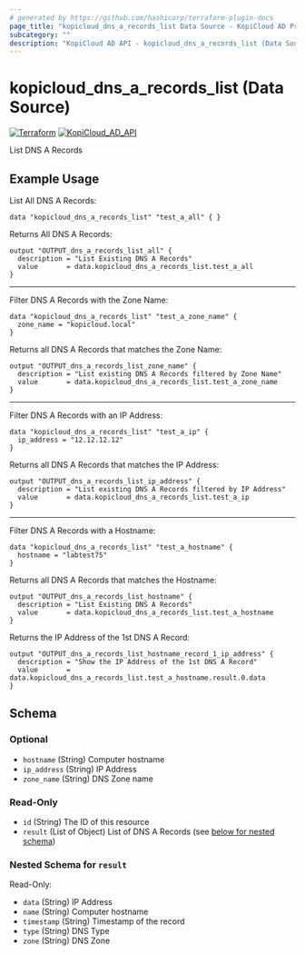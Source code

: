 ```yaml
---
# generated by https://github.com/hashicorp/terraform-plugin-docs
page_title: "kopicloud_dns_a_records_list Data Source - KopiCloud AD Provider"
subcategory: ""
description: "KopiCloud AD API - kopicloud_dns_a_records_list (Data Source)"
---
```


# kopicloud_dns_a_records_list (Data Source)
[![Terraform](https://img.shields.io/badge/terraform-v1.3+-blue.svg)](https://www.terraform.io/downloads.html) 
[![KopiCloud_AD_API](https://img.shields.io/badge/kopiCloud_ad-v1.0+-blueviolet.svg)](https://www.kopicloud-ad-api.com)

List DNS A Records

## Example Usage

List All DNS A Records:

```
data "kopicloud_dns_a_records_list" "test_a_all" { }
```

Returns All DNS A Records:

```
output "OUTPUT_dns_a_records_list_all" {
  description = "List Existing DNS A Records"
  value       = data.kopicloud_dns_a_records_list.test_a_all
}
```

----

Filter DNS A Records with the Zone Name:

```
data "kopicloud_dns_a_records_list" "test_a_zone_name" {
  zone_name = "kopicloud.local"
}
```

Returns all DNS A Records that matches the Zone Name:

```
output "OUTPUT_dns_a_records_list_zone_name" {
  description = "List existing DNS A Records filtered by Zone Name"
  value       = data.kopicloud_dns_a_records_list.test_a_zone_name
}
```

----

Filter DNS A Records with an IP Address:

```
data "kopicloud_dns_a_records_list" "test_a_ip" {
  ip_address = "12.12.12.12"
}
```

Returns all DNS A Records that matches the IP Address:

```
output "OUTPUT_dns_a_records_list_ip_address" {
  description = "List existing DNS A Records filtered by IP Address"
  value       = data.kopicloud_dns_a_records_list.test_a_ip
}
```

----

Filter DNS A Records with a Hostname:

```
data "kopicloud_dns_a_records_list" "test_a_hostname" {
  hostname = "labtest75"
}
```

Returns all DNS A Records that matches the Hostname:

```
output "OUTPUT_dns_a_records_list_hostname" {
  description = "List Existing DNS A Records"
  value       = data.kopicloud_dns_a_records_list.test_a_hostname
}
```

Returns the IP Address of the 1st DNS A Record:

```
output "OUTPUT_dns_a_records_list_hostname_record_1_ip_address" {
  description = "Show the IP Address of the 1st DNS A Record"
  value       = data.kopicloud_dns_a_records_list.test_a_hostname.result.0.data
}
```

<!-- schema generated by tfplugindocs -->
## Schema

### Optional

- `hostname` (String) Computer hostname
- `ip_address` (String) IP Address
- `zone_name` (String) DNS Zone name

### Read-Only

- `id` (String) The ID of this resource
- `result` (List of Object) List of DNS A Records (see [below for nested schema](#nestedatt--result))

<a id="nestedatt--result"></a>
### Nested Schema for `result`

Read-Only:

- `data` (String) IP Address
- `name` (String) Computer hostname
- `timestamp` (String) Timestamp of the record
- `type` (String) DNS Type
- `zone` (String) DNS Zone
